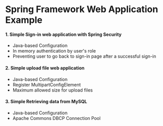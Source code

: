 # Spring Framework Web Application Example

#### 1. Simple Sign-in web application with Spring Security
* Java-based Configuration
* In memory authentication by user's role
* Preventing user to go back to sign-in page after a successful sign-in

#### 2. Simple upload file web application
* Java-based Configuration
* Register MultipartConfigElement
* Maximum allowed size for upload files

#### 3. Simple Retrieving data from MySQL
* Java-based Configuration
* Apache Commons DBCP Connection Pool
